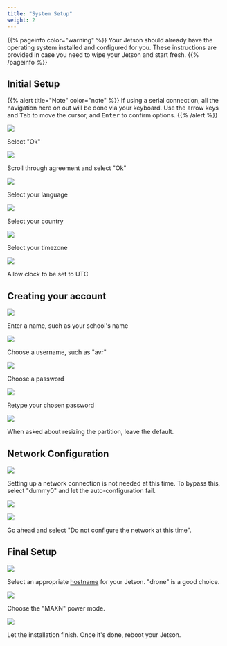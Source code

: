 ```yaml
---
title: "System Setup"
weight: 2
---
```


{{% pageinfo color="warning" %}}
Your Jetson should already have the operating system installed and configured for you.
These instructions are provided in case you need to wipe your Jetson and start fresh.
{{% /pageinfo %}}

## Initial Setup

{{% alert title="Note" color="note" %}}
If using a serial connection, all the navigation here on out will be done via your
keyboard. Use the arrow keys and <kbd>Tab</kbd> to move the cursor,
and <kbd>Enter</kbd> to confirm options.
{{% /alert %}}

![](2022-06-18-16-13-30.png)

Select "Ok"

![](2022-06-18-16-14-17.png)

Scroll through agreement and select "Ok"

![](2022-06-18-16-14-42.png)

Select your language

![](2022-06-18-16-15-05.png)

Select your country

![](2022-06-18-16-15-25.png)

Select your timezone

![](2022-06-18-16-15-40.png)

Allow clock to be set to UTC

## Creating your account

![](2022-06-18-16-16-17.png)

Enter a name, such as your school's name

![](2022-06-18-16-16-42.png)

Choose a username, such as "avr"

![](2022-06-18-16-17-00.png)

Choose a password

![](2022-06-18-16-17-37.png)

Retype your chosen password

![](2022-06-18-16-18-12.png)

When asked about resizing the partition, leave the default.

## Network Configuration

![](2022-06-18-16-21-18.png)

Setting up a network connection is not needed at this time. To bypass this, select
"dummy0" and let the auto-configuration fail.

![](2022-06-18-16-22-14.png)

![](2022-06-18-16-22-28.png)

Go ahead and select "Do not configure the network at this time".

## Final Setup

![](2022-06-18-16-23-21.png)

Select an appropriate [hostname](https://xkcd.com/910/) for your Jetson.
"drone" is a good choice.

![](2022-06-18-16-24-35.png)

Choose the "MAXN" power mode.

![](2022-06-18-16-24-52.png)

Let the installation finish. Once it's done, reboot your Jetson.
